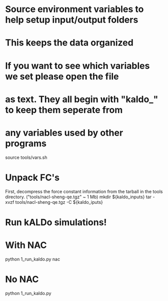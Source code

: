 # Source environment variables to help setup input/output folders
# This keeps the data organized
# If you want to see which variables we set please open the file 
# as text. They all begin with "kaldo_" to keep them seperate from
# any variables used by other programs
source tools/vars.sh

# Unpack FC's
First, decompress the force constant information from the tarball in the
tools directory. ("tools/nacl-sheng-qe.tgz" ~ 1 Mb)
mkdir ${kaldo_inputs}
tar -xvzf tools/nacl-sheng-qe.tgz -C ${kaldo_iputs}


# Run kALDo simulations!
# With NAC
python 1_run_kaldo.py nac
# No NAC
python 1_run_kaldo.py


